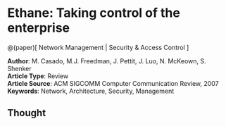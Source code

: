 # Ethane: Taking control of the enterprise 

@(paper)[ Network Management | Security & Access Control ]

**Author**: M. Casado, M.J. Freedman, J. Pettit, J. Luo, N. McKeown, S. Shenker              
**Article Type**: Review                   
**Article Source**: ACM SIGCOMM Computer Communication Review, 2007                     
**Keywords**: Network, Architecture, Security, Management               

## Thought

